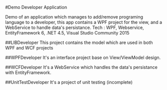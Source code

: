 #Demo Developer Application

Demo of an application which manages to add/remove programing language to a developer, this app contains a WPF project for the view, and a WebService to handle data's persistance.
Tech : WPF, Webservice, EntityFramework 6, .NET 4.5, Visual Studio Community 2015 

##LIBDeveloper
This project contains the model which are used in both WPF and WCF projects

##WPFDeveloper
It's an interface project base on View/ViewModel design.

##WCFDeveloper
It's a WebService which handles the data's persistance with EntityFramework.

##UnitTestDeveloper
It's a project of unit testing (incomplete)

